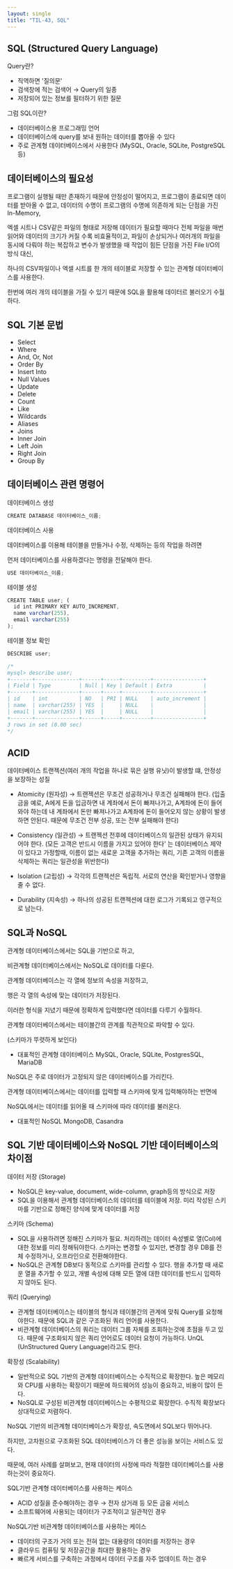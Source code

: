 ```yaml
---
layout: single
title: "TIL-43, SQL"
---
```


## SQL (Structured Query Language)

Query란?

- 직역하면 '질의문'
- 검색창에 적는 검색어 → Query의 일종
- 저장되어 있는 정보를 필터하기 위한 질문

그럼 SQL이란?

- 데이터베이스용 프로그래밍 언어
- 데이터베이스에 query를 보내 원하는 데이터를 뽑아올 수 있다
- 주로 관계형 데이터베이스에서 사용한다 (MySQL, Oracle, SQLite, PostgreSQL 등)

## 데이터베이스의 필요성

프로그램이 실행될 때만 존재하기 때문에 안정성이 떨어지고, 프로그램이 종료되면 데이터를 받아올 수 없고, 데이터의 수명이 프로그램의 수명에 의존하게 되는 단점을 가진 In-Memory,

엑셀 시트나 CSV같은 파일의 형태로 저장해 데이터가 필요할 때마다 전체 파일을 매번 읽어와 데이터의 크기가 커질 수록 비효율적이고, 파일이 손상되거나 여러개의 파일을 동시에 다뤄야 하는 복잡하고 변수가 발생했을 때 작업이 힘든 단점을 가진 File I/O의 방식 대신,

하나의 CSV파일이나 엑셀 시트를 한 개의 테이블로 저장할 수 있는 관계형 데이터베이스를 사용한다.

한번에 여러 개의 테이블을 가질 수 있기 때문에 SQL을 활용해 데이터르 불러오기 수월하다.

## SQL 기본 문법

- Select
- Where
- And, Or, Not
- Order By
- Insert Into
- Null Values
- Update
- Delete
- Count
- Like
- Wildcards
- Aliases
- Joins
- Inner Join
- Left Join
- Right Join
- Group By

## 데이터베이스 관련 명령어

데이터베이스 생성

```jsx
CREATE DATABASE 데이터베이스_이름;
```

데이터베이스 사용

데이터베이스를 이용해 테이블을 만들거나 수정, 삭제하는 등의 작업을 하려면

먼저 데이터베이스를 사용하겠다는 명령을 전달해야 한다.

```jsx
USE 데이터베이스_이름;
```

테이블 생성

```jsx
CREATE TABLE user; (
  id int PRIMARY KEY AUTO_INCREMENT,
  name varchar(255),
  email varchar(255)
);
```

테이블 정보 확인

```jsx
DESCRIBE user;

/*
mysql> describe user;
+-------+--------------+------+-----+---------+----------------+
| Field | Type         | Null | Key | Default | Extra          |
+-------+--------------+------+-----+---------+----------------+
| id    | int          | NO   | PRI | NULL    | auto_increment |
| name  | varchar(255) | YES  |     | NULL    |                |
| email | varchar(255) | YES  |     | NULL    |                |
+-------+--------------+------+-----+---------+----------------+
3 rows in set (0.00 sec)
*/
```

## ACID

데이터베이스 트랜젝션(여러 개의 작업을 하나로 묶은 실행 유닛)이 발생할 떄, 안정성을 보장하는 성질

- Atomicity (원자성)
  → 트랜젝션은 무조건 성공하거나 무조건 실패해야 한다.
  (입출금을 예로, A에게 돈을 입금하면 내 계좌에서 돈이 빠져나가고, A계좌에 돈이 들어와야 하는데
  내 계좌에서 돈만 빠져나가고 A계좌에 돈이 들어오지 않는 상황이 발생하면 안된다.
  때문에 무조건 전부 성공, 또는 전부 실패해야 한다)

- Consistency (일관성)
  → 트랜젝션 전후에 데이터베이스의 일관된 상태가 유지되어야 한다.
  (모든 고객은 반드시 이름을 가지고 있어야 한다' 는 데이터베이스 제약이 있다고 가정할때,
  이름이 없는 새로운 고객을 추가하는 쿼리, 기존 고객의 이름을 삭제하는 쿼리는
  일관성을 위반한다)

- Isolation (고립성)
  → 각각의 트랜젝션은 독립적. 서로의 연산을 확인받거나 영향을 줄 수 없다.
- Durability (지속성)
  → 하나의 성공된 트랜젝션에 대한 로그가 기록되고 영구적으로 남는다.

## SQL과 NoSQL

관계형 데이터베이스에서는 SQL을 기반으로 하고,

비관계형 데이터베이스에서는 NoSQL로 데이터를 다룬다.

관계형 데이터베이스는 각 열에 정보의 속성을 저장하고,

행은 각 열의 속성에 맞는 데이터가 저장된다.

이러한 형식을 지녔기 때문에 정확하게 입력했다면 데이터를 다루기 수월하다.

관계형 데이터베이스에서는 테이블간의 관계를 직관적으로 파악할 수 있다.

(스키마가 뚜렷하게 보인다)

- 대표적인 관계형 데이터베이스
  MySQL, Oracle, SQLite, PostgresSQL, MariaDB

NoSQL은 주로 데이터가 고정되지 않은 데이터베이스를 가리킨다.

관계형 데이터베이스에서는 데이터를 입력할 때 스키마에 맞게 입력해야하는 반면에

NoSQL에서는 데이터를 읽어올 때 스키마에 따라 데이터를 불러온다.

- 대표적인 NoSQL
  MongoDB, Casandra

## SQL 기반 데이터베이스와 NoSQL 기반 데이터베이스의 차이점

데이터 저장 (Storage)

- NoSQL은 key-value, document, wide-column, graph등의 방식으로 저장
- SQL을 이용해서 관계형 데이터베이스의 데이터를 테이블에 저장. 미리 작성된 스키마를 기반으로 정해진 양식에 맞게 데이터를 저장

스키마 (Schema)

- SQL을 사용하려면 정해진 스키마가 필요. 처리하려는 데이터 속성별로 열(Col)에 대한 정보를 미리 정해둬야한다. 스키마는 변경할 수 있지만, 변경할 경우 DB를 전체 수정하거나, 오프라인으로 전환해야한다.
- NoSQL은 관계형 DB보다 동적으로 스키마를 관리할 수 있다. 행을 추가할 때 새로운 열을 추가할 수 있고, 개별 속성에 대해 모든 열에 대한 데이터를 반드시 입력하지 않아도 된다.

쿼리 (Querying)

- 관계형 데이터베이스는 테이블의 형식과 테이블간의 관계에 맞춰 Query를 요청해야한다. 때문에 SQL과 같은 구조화된 쿼리 언어를 사용한다.
- 비관계형 데이터베이스의 쿼리는 데이터 그룹 자체를 조회하는것에 초점을 두고 있다. 때문에 구조화되지 않은 쿼리 언어로도 데이터 요청이 가능하다. UnQL (UnStructured Query Language)라고도 한다.

확장성 (Scalability)

- 일반적으로 SQL 기반의 관계형 데이터베이스는 수직적으로 확장한다. 높은 메모리와 CPU를 사용하는 확장이기 때문에 하드웨어의 성능이 중요하고, 비용이 많이 든다.
- NoSQL로 구성된 비관계형 데이터베이스는 수평적으로 확장한다. 수직적 확장보다 상대적으로 저렴하다.

NoSQL 기반의 비관계형 데이터베이스가 확장성, 속도면에서 SQL보다 뛰어나다.

하지만, 고차원으로 구조화된 SQL 데이터베이스가 더 좋은 성능을 보이는 서비스도 있다.

때문에, 여러 사례를 살펴보고, 현재 데이터의 사정에 따라 적절한 데이터베이스를 사용하는것이 중요하다.

SQL기반 관계형 데이터베이스를 사용하는 케이스

- ACID 성질을 준수해야하는 경우
  → 전자 상거래 등 모든 금융 서비스
- 소프트웨어에 사용되는 데이터가 구조적이고 일관적인 경우

NoSQL기반 비관계형 데이터베이스를 사용하는 케이스

- 데이터의 구조가 거의 또는 전혀 없는 대용량의 데이터를 저장하는 경우
- 클라우드 컴퓨팅 및 저장공간을 최대한 활용하는 경우
- 빠르게 서비스를 구축하는 과정에서 데이터 구조를 자주 업데이트 하는 경우
